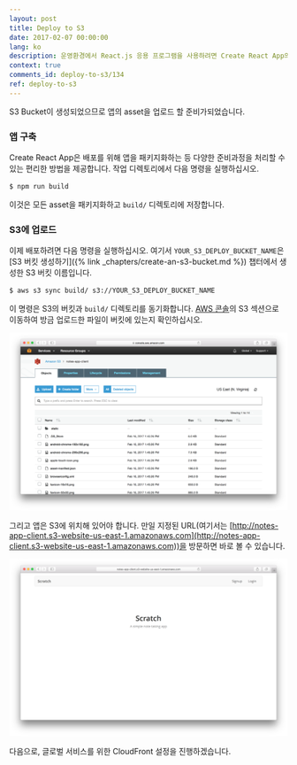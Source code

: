 ```yaml
---
layout: post
title: Deploy to S3
date: 2017-02-07 00:00:00
lang: ko 
description: 운영환경에서 React.js 응용 프로그램을 사용하려면 Create React App의 빌드 명령을 사용하여 응용 프로그램의 프로덕션 빌드를 만듭니다. React.js 앱을 AWS의 S3 Bucket에 업로드하려면 AWS CLI s3 sync 명령을 사용합니다. 
context: true
comments_id: deploy-to-s3/134
ref: deploy-to-s3
---
```


S3 Bucket이 생성되었으므로 앱의 asset을 업로드 할 준비가되었습니다.

### 앱 구축

Create React App은 배포를 위해 앱을 패키지화하는 등 다양한 준비과정을 처리할 수있는 편리한 방법을 제공합니다. 작업 디렉토리에서 다음 명령을 실행하십시오.

``` bash
$ npm run build
```

이것은 모든 asset을 패키지화하고 `build/` 디렉토리에 저장합니다.

### S3에 업로드

이제 배포하려면 다음 명령을 실행하십시오. 여기서 `YOUR_S3_DEPLOY_BUCKET_NAME`은 [S3 버킷 생성하기]({% link _chapters/create-an-s3-bucket.md %}) 챕터에서 생성한 S3 버킷 이름입니다.

``` bash
$ aws s3 sync build/ s3://YOUR_S3_DEPLOY_BUCKET_NAME
```

이 명령은 S3의 버킷과 `build/` 디렉토리를 동기화합니다. [AWS 콘솔](https://console.aws.amazon.com/console/home)의 S3 섹션으로 이동하여 방금 업로드한 파일이 버킷에 있는지 확인하십시오.

![S3 업로드하기 화면](/assets/uploaded-to-s3.png)

그리고 앱은 S3에 위치해 있어야 합니다. 만일 지정된 URL(여기서는 [http://notes-app-client.s3-website-us-east-1.amazonaws.com](http://notes-app-client.s3-website-us-east-1.amazonaws.com))을 방문하면 바로 볼 수 있습니다.

![S3에서 실행되는 앱 화면](/assets/app-live-on-s3.png)

다음으로, 글로벌 서비스를 위한 CloudFront 설정을 진행하겠습니다.
